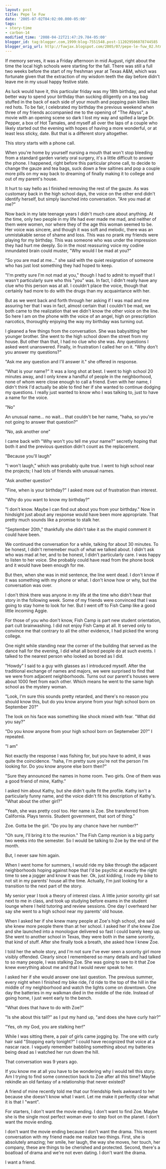 ```yaml
---
layout: post
title: Pepe le Fuw
date: '2005-07-02T04:02:00.000-05:00'
tags:
- story-time
- carbon-14
modified_time: '2008-04-22T21:47:29.784-05:00'
blogger_id: tag:blogger.com,1999:blog-7551548.post-112029506078744585
blogger_orig_url: http://fuwjax.blogspot.com/2005/07/pepe-le-fuw_02.html
---
```


If memory serves, it was a Friday afternoon in mid August, right about the time the local high schools were starting for the fall.  There was still a full two weeks before the start of my freshman year at Texas A&M, which was fortunate given that the extraction of my wisdom teeth the day before didn't leave me in my usual happy festive state.

As luck would have it, this particular friday was my 18th birthday, and what better way to spend your birthday than sucking diligently on a tea bag stuffed in the back of each side of your mouth and popping pain killers like red hots.  To be fair, I celebrated my birthday the previous weekend when three of my friends accompanied me to the opening of "The Abyss", a movie with an opening scene so dark I lost my way and spilled a large Dr. Pepper, a box of Hot Tamales, and myself all over the laps of a couple who likely started out the evening with hopes of having a more wonderful, or at least less sticky, date.  But that is a different story altogether.

This story starts with a phone call.

When you're home by yourself nursing a mouth that won't stop bleeding from a standard garden variety oral surgery, it's a little difficult to answer the phone.  I happened, right before this particular phone call, to decide to change the gauze and tea bags, suck down a few saltines and pop a couple more pills on my way back to dreaming of finally making it to college and out of my parent's house.

It hurt to say hello as I finished removing the rest of the gauze.  As was customary back in the high school days, the voice on the other end didn't identify herself, but simply launched into conversation.  "Are you mad at me?"

Now back in my late teenage years I didn't much care about anything.  At the time, only two people in my life had ever made me mad, and neither of them were women, nor where they of the age this woman seemed to be.  Her voice was sincere, and though it was soft and melodic, there was an unmistakable sense of shame and loss.  This was  no prank my friends were playing for my birthday.  This was someone who was under the impression they had hurt me deeply.  So in the most reassuring voice my codine innundated brain could muster, "Why would I be mad at you?"

"So you are mad at me..." she said with the quiet resignation of someone who has just lost something they had hoped to keep.

"I'm pretty sure I'm not mad at you," though I had to admit to myself that I wasn't particularly sure who this "you" was.  In fact, I didn't really have any clue who this person was at all.  I couldn't place the voice, though that certainly had more to do with the drugs than my acquaintance with her.  

But as we went back and forth through her asking if I was mad and me assuring her that I was in fact, almost certain that I couldn't be mad, we both came to the realization that we didn't know the other voice on the line.  So here I am on the phone with the voice of an angel, high on prescription narcotics, thoroughly enjoying the way my birthday was turning out.

I gleaned a few things from the conversation.  She was babysitting her younger brother.  She went to the high school down the street from my house.  But other than that, I had no clue who she was.  Any questions I asked went unanswered.  Finally, in frustration I called her on it.  "Why don't you answer my questions?"

"Ask me any question and I'll answer it." she offered in response.

"What is your name?"  It was a long shot at best.  I went to high school 20 minutes away, and I only knew a handful of people in the neighborhood, none of whom were close enough to call a friend.  Even with her name, I didn't think I'd actually be able to find her if she wanted to continue dodging my questions.  I really just wanted to know who I was talking to, just to have a name for the voice.

"No"

An unusual name... no wait... that couldn't be her name, "haha, so you're not going to answer that question?"

"No, ask another one"

I came back with "Why won't you tell me your name?" secretly hoping that both it and  the previous question didn't count as the replacement.

"Because you'll laugh"

"I won't laugh," which was probably quite true.  I went to high school near the projects; I had lots of friends with unusual names.

"Ask another question"

"Fine, when is your birthday?"  I asked more out of frustration than interest.

"Why do you want to know my birthday?"

"I don't know.  Maybe I can find out about you from your birthday."  Now in hindsight just about any response would have been more appropriate.  That pretty much sounds like a promise to stalk her.

"September 20th," thankfully she didn't take it as the stupid comment it could have been.

We continued the conversation for a while, talking for about 30 minutes.  To be honest, I didn't rememeber much of what we talked about.  I didn't ask who was mad at her, and to be honest, I didn't particularly care.  I was happy to listen to her voice.  She probably could have read from the phone book and it would have been enough for me.

But then, when she was in mid sentence, the line went dead.  I don't know if it was something with my phone or what.  I don't know how or why, but the conversation was over.

I don't think there was anyone in my life at the time who didn't hear that story in the following week.  Some of my friends were convinced that I was going to stay home to look for her.  But I went off to Fish Camp like a good little incoming Aggie.

For those of you who don't know, Fish Camp is part new student orientation, part cult brainwashing.  I did not enjoy Fish Camp at all.  It served only to convince me that contrary to all the other evidence, I had picked the wrong college.

One night while standing near the corner of the building that served as the dance hall for the evening, I did what all bored people do at such events.  I talked to the nearest person who looked as bored as I did.

"Howdy" I said to a guy with glasses as I introduced myself.  After the traditional exchange of names and majors, we were surprised to find that we were from adjacent neighborhoods.  Turns out our parent's houses were about 1000 feet from each other.  Which means he went to the same high school as the mystery woman.

"Look, I'm sure this sounds pretty retarded, and there's no reason you should know this, but do you know anyone from your high school born on September 20?"

The look on his face was something like shock mixed with fear.  "What did you say?"

"Do you know anyone from your high school born on Septemeber 20?" I repeated.

"I am"

Not exactly the response I was fishing for, but you have to admit, it was quite the coincidence.  "haha, I'm pretty sure you're not the person I'm looking for.  Do you know anyone else born then?"

"Sure they announced the names in home room.  Two girls.  One of them was a good friend of mine, Kathy."

I asked him about Kathy, but she didn't quite fit the profile.  Kathy isn't a particularly funny name, and the voice didn't fit his description of Kathy's.  "What about the other girl?"

"Yeah, she was pretty cool too.  Her name is Zoe.  She transferred from California.  Plays tennis.  Student government, that sort of thing."

Zoe.  Gotta be the girl.  "Do you by any chance have her number?"

"Oh sure, I'll bring it to the reunion."  The Fish Camp reunion is a big party two weeks into the semester.  So I would be talking to Zoe by the end of the month.

But, I never saw him again.

When I went home for summers, I would ride my bike through the adjacent neighborhoods hoping against hope that I'd be psychic at exactly the right time to see a jogger and know it was her.  Ok, just kidding, I rode my bike to not sit in my parents' house all the time.  Actually, I'm just looking for a transition to the next part of the story.

My senior year I took a theory of interest class.  A little junior sorority girl sat next to me in class, and took up studying before exams in the student lounge where I held tutoring and review sessions.  One day I overheard her say she went to a high school near my parents' old house.

When I asked her if she knew many people at Zoe's high school, she said she knew more people there than at her school.  I asked her if she knew Zoe and she launched into a monologue delivered so fast I could barely keep up.  She went to another school in Texas, they were both in the same sorority, that kind of stuff.  After she finally took a breath, she asked how I knew Zoe.

I told her the whole story, and I'm not sure I've ever seen a sorority girl more visibly offended.  Clearly since I remembered so many details and had talked to so many people, I was stalking Zoe.  She was going to see to it that Zoe knew everything about me and that I would never speak to her.

I asked her if she would answer one last question.  The previous summer, every night when I finished my bike ride, I'd ride to the top of the hill in the middle of my neighborhood and watch the lights come on downtown.  One day the batteries in my walkman died in the middle of the ride.  Instead of going home, I just went early to the bench.  

"What does that have to do with Zoe?"

"Is she about this tall?" as I put my hand up, "and does she have curly hair?"

"Yes, oh my God, you are stalking her!"

While I was sitting there, a pair of girls came jogging by.  The one with curly hair said "Stopping early tonight?"  I could have recognized that voice at a nascar race.  I vaguely remember babbling something about my batteries being dead as I watched her run down the hill.

That conversation was 9 years ago.

If you know me at all you have to be wondering why I would tell this story.  Am I trying to find some connection back to Zoe after all this time?  Maybe rekindle an old fantasy of a relationship that never existed?

A friend of mine recently told me that our friendship feels awkward to her because she doesn't know what I want.  Let me make it perfectly clear what it is that I "want".

For starters, I don't want the movie ending.  I don't want to find Zoe.  Maybe she is the single most perfect woman ever to step foot on the planet.  I don't want the movie ending.

I don't want the movie ending because I don't want the drama.  This recent conversation with my friend made me realize two things.  First, she is absolutely amazing; her smile, her laugh, the way she moves, her touch, her company, these are things to be cherished and protected.  Second, there's a boatload of drama and we're not even dating.  I don't want the drama.

I want a friend.